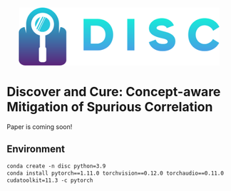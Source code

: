 <p align="center">
    <br>
    <img src="scripts/disc.png" width="450"/>
    <br>    

# Discover and Cure: Concept-aware Mitigation of Spurious Correlation 

Paper is coming soon!

## Environment

```
conda create -n disc python=3.9
conda install pytorch==1.11.0 torchvision==0.12.0 torchaudio==0.11.0 cudatoolkit=11.3 -c pytorch
```

